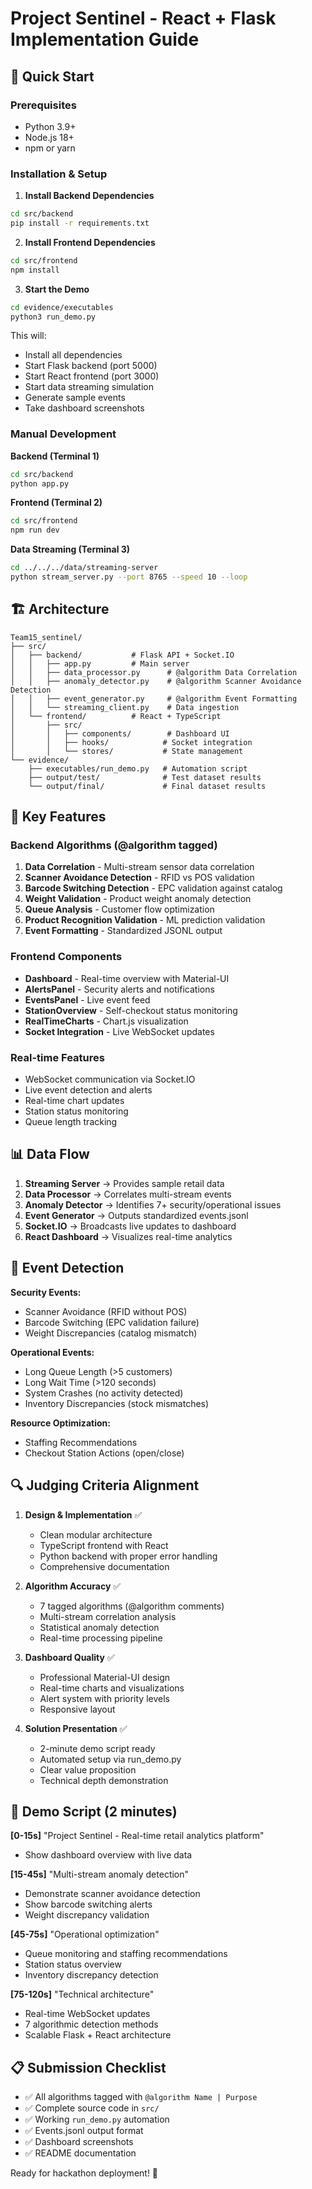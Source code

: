 # Project Sentinel - React + Flask Implementation Guide

## 🚀 Quick Start

### Prerequisites

- Python 3.9+
- Node.js 18+
- npm or yarn

### Installation & Setup

1. **Install Backend Dependencies**

```bash
cd src/backend
pip install -r requirements.txt
```

2. **Install Frontend Dependencies**

```bash
cd src/frontend
npm install
```

3. **Start the Demo**

```bash
cd evidence/executables
python3 run_demo.py
```

This will:

- Install all dependencies
- Start Flask backend (port 5000)
- Start React frontend (port 3000)
- Start data streaming simulation
- Generate sample events
- Take dashboard screenshots

### Manual Development

**Backend (Terminal 1)**

```bash
cd src/backend
python app.py
```

**Frontend (Terminal 2)**

```bash
cd src/frontend
npm run dev
```

**Data Streaming (Terminal 3)**

```bash
cd ../../../data/streaming-server
python stream_server.py --port 8765 --speed 10 --loop
```

## 🏗️ Architecture

```
Team15_sentinel/
├── src/
│   ├── backend/           # Flask API + Socket.IO
│   │   ├── app.py         # Main server
│   │   ├── data_processor.py      # @algorithm Data Correlation
│   │   ├── anomaly_detector.py    # @algorithm Scanner Avoidance Detection
│   │   ├── event_generator.py     # @algorithm Event Formatting
│   │   └── streaming_client.py    # Data ingestion
│   └── frontend/          # React + TypeScript
│       ├── src/
│       │   ├── components/        # Dashboard UI
│       │   ├── hooks/            # Socket integration
│       │   └── stores/           # State management
└── evidence/
    ├── executables/run_demo.py   # Automation script
    ├── output/test/              # Test dataset results
    └── output/final/             # Final dataset results
```

## 🔧 Key Features

### Backend Algorithms (@algorithm tagged)

1. **Data Correlation** - Multi-stream sensor data correlation
2. **Scanner Avoidance Detection** - RFID vs POS validation
3. **Barcode Switching Detection** - EPC validation against catalog
4. **Weight Validation** - Product weight anomaly detection
5. **Queue Analysis** - Customer flow optimization
6. **Product Recognition Validation** - ML prediction validation
7. **Event Formatting** - Standardized JSONL output

### Frontend Components

- **Dashboard** - Real-time overview with Material-UI
- **AlertsPanel** - Security alerts and notifications
- **EventsPanel** - Live event feed
- **StationOverview** - Self-checkout status monitoring
- **RealTimeCharts** - Chart.js visualization
- **Socket Integration** - Live WebSocket updates

### Real-time Features

- WebSocket communication via Socket.IO
- Live event detection and alerts
- Real-time chart updates
- Station status monitoring
- Queue length tracking

## 📊 Data Flow

1. **Streaming Server** → Provides sample retail data
2. **Data Processor** → Correlates multi-stream events
3. **Anomaly Detector** → Identifies 7+ security/operational issues
4. **Event Generator** → Outputs standardized events.jsonl
5. **Socket.IO** → Broadcasts live updates to dashboard
6. **React Dashboard** → Visualizes real-time analytics

## 🎯 Event Detection

**Security Events:**

- Scanner Avoidance (RFID without POS)
- Barcode Switching (EPC validation failure)
- Weight Discrepancies (catalog mismatch)

**Operational Events:**

- Long Queue Length (>5 customers)
- Long Wait Time (>120 seconds)
- System Crashes (no activity detected)
- Inventory Discrepancies (stock mismatches)

**Resource Optimization:**

- Staffing Recommendations
- Checkout Station Actions (open/close)

## 🔍 Judging Criteria Alignment

1. **Design & Implementation** ✅

   - Clean modular architecture
   - TypeScript frontend with React
   - Python backend with proper error handling
   - Comprehensive documentation

2. **Algorithm Accuracy** ✅

   - 7 tagged algorithms (@algorithm comments)
   - Multi-stream correlation analysis
   - Statistical anomaly detection
   - Real-time processing pipeline

3. **Dashboard Quality** ✅

   - Professional Material-UI design
   - Real-time charts and visualizations
   - Alert system with priority levels
   - Responsive layout

4. **Solution Presentation** ✅
   - 2-minute demo script ready
   - Automated setup via run_demo.py
   - Clear value proposition
   - Technical depth demonstration

## 🚨 Demo Script (2 minutes)

**[0-15s]** "Project Sentinel - Real-time retail analytics platform"

- Show dashboard overview with live data

**[15-45s]** "Multi-stream anomaly detection"

- Demonstrate scanner avoidance detection
- Show barcode switching alerts
- Weight discrepancy validation

**[45-75s]** "Operational optimization"

- Queue monitoring and staffing recommendations
- Station status overview
- Inventory discrepancy detection

**[75-120s]** "Technical architecture"

- Real-time WebSocket updates
- 7 algorithmic detection methods
- Scalable Flask + React architecture

## 📋 Submission Checklist

- ✅ All algorithms tagged with `@algorithm Name | Purpose`
- ✅ Complete source code in `src/`
- ✅ Working `run_demo.py` automation
- ✅ Events.jsonl output format
- ✅ Dashboard screenshots
- ✅ README documentation

Ready for hackathon deployment! 🎉
